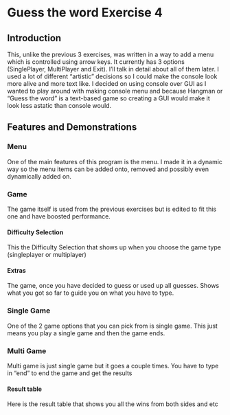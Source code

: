 # Guess the word Exercise 4
## Introduction
This, unlike the previous 3 exercises, was written in a way to add a menu which is controlled using arrow keys. It currently has 3 options (SinglePlayer, MultiPlayer and Exit). I’ll talk in detail about all of them later.  I used a lot of different “artistic” decisions so I could make the console look more alive and more text like. I decided on using console over GUI as I wanted to play around with making console menu and because Hangman or “Guess the word” is a text-based game so creating a GUI would make it look less astatic than console would.
## Features and Demonstrations
### Menu
One of the main features of this program is the menu. I made it in a dynamic way so the menu items can be added onto, removed and possibly even dynamically added on. 

### Game
The game itself is used from the previous exercises but is edited to fit this one and have boosted performance.
#### Difficulty Selection

This the Difficulty Selection that shows up when you choose the game type (singleplayer or multiplayer)
#### Extras
The game, once you have decided to guess or used up all guesses. Shows what you got so far to guide you on what you have to type.
### Single Game
One of the 2 game options that you can pick from is single game. This just means you play a single game and then the game ends.
### Multi Game
Multi game is just single game but it goes a couple times. You have to type in “end” to end the game and get the results
#### Result table
Here is the result table that shows you all the wins from both sides and etc
